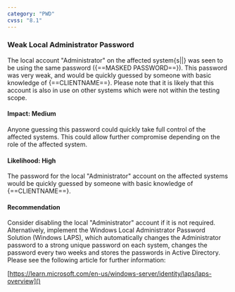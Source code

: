 ```yaml
---
category: "PWD"
cvss: "8.1"
---
```

### Weak Local Administrator Password
The local account "Administrator" on the affected system{s||} was seen to be using the same password ({==MASKED PASSWORD==}). This password was very weak, and would be quickly guessed by someone with basic knowledge of {==CLIENTNAME==}.
Please note that it is likely that this account is also in use on other systems which were not within the testing scope.
#### Impact: Medium
Anyone guessing this password could quickly take full control of the affected systems. This could allow further compromise depending on the role of the affected system.
#### Likelihood: High
The password for the local "Administrator" account on the affected systems would be quickly guessed by someone with basic knowledge of {==CLIENTNAME==}.
#### Recommendation
Consider disabling the local "Administrator" account if it is not required. Alternatively, implement the Windows Local Administrator Password Solution (Windows LAPS), which automatically changes the Administrator password to a strong unique password on each system, changes the password every two weeks and stores the passwords in Active Directory. Please see the following article for further information:

[https://learn.microsoft.com/en-us/windows-server/identity/laps/laps-overview]()
